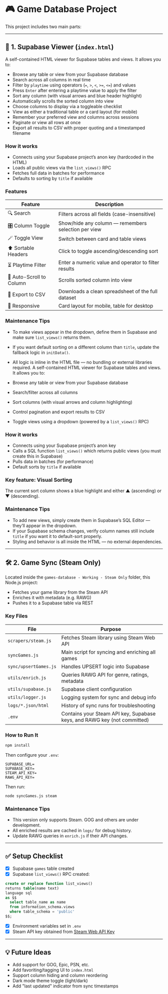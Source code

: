 # 🎮 Game Database Project

This project includes two main parts:

---

## 🧩 1. Supabase Viewer (`index.html`)

A self-contained HTML viewer for Supabase tables and views. It allows you to:

- Browse any table or view from your Supabase database
- Search across all columns in real time
- Filter by `playtime` using operators (`=`, `>`, `<`, `>=`, `<=`) and values
- Press `Enter` after entering a playtime value to apply the filter
- Sort any column (with visual arrows and blue header highlight)
- Automatically scrolls the sorted column into view
- Choose columns to display via a toggleable checklist
- View as either a traditional table or a card layout (for mobile)
- Remember your preferred view and columns across sessions
- Paginate or view all rows at once
- Export all results to CSV with proper quoting and a timestamped filename

### How it works

- Connects using your Supabase project’s anon key (hardcoded in the HTML)
- Loads all public views via the `list_views()` RPC
- Fetches full data in batches for performance
- Defaults to sorting by `title` if available

### Features

| Feature                   | Description |
|---------------------------|-------------|
| 🔍 Search                 | Filters across all fields (case-insensitive) |
| 🎛 Column Toggle         | Show/hide any column — remembers selection per view |
| 🪄 Toggle View           | Switch between card and table views |
| ⬆️ Sortable Headers     | Click to toggle ascending/descending sort |
| ⏳ Playtime Filter       | Enter a numeric value and operator to filter results |
| 🧭 Auto-Scroll to Column | Scrolls sorted column into view |
| 💾 Export to CSV         | Downloads a clean spreadsheet of the full dataset |
| 📱 Responsive            | Card layout for mobile, table for desktop |

### Maintenance Tips

- To make views appear in the dropdown, define them in Supabase and make sure `list_views()` returns them.
- If you want default sorting on a different column than `title`, update the fallback logic in `initData()`.
- All logic is inline in the HTML file — no bundling or external libraries required.
A self-contained HTML viewer for Supabase tables and views. It allows you to:

- Browse any table or view from your Supabase database
- Search/filter across all columns
- Sort columns (with visual arrows and column highlighting)
- Control pagination and export results to CSV
- Toggle views using a dropdown (powered by a `list_views()` RPC)

### How it works

- Connects using your Supabase project’s anon key
- Calls a SQL function `list_views()` which returns public views (you must create this in Supabase)
- Pulls data in batches (for performance)
- Default sorts by `title` if available

### Key feature: Visual Sorting

The current sort column shows a blue highlight and either ▲ (ascending) or ▼ (descending).

### Maintenance Tips

- To add new views, simply create them in Supabase’s SQL Editor — they’ll appear in the dropdown.
- If your Supabase schema changes, verify column names still include `title` if you want it to default-sort properly.
- Styling and behavior is all inside the HTML — no external dependencies.

---

## 🛠 2. Game Sync (Steam Only)

Located inside the `games-database - Working - Steam Only` folder, this Node.js project:

- Fetches your game library from the Steam API
- Enriches it with metadata (e.g. RAWG)
- Pushes it to a Supabase table via REST

### Key Files

| File                             | Purpose |
|----------------------------------|---------|
| `scrapers/steam.js`              | Fetches Steam library using Steam Web API |
| `syncGames.js`                   | Main script for syncing and enriching all games |
| `sync/upsertGames.js`           | Handles UPSERT logic into Supabase |
| `utils/enrich.js`               | Queries RAWG API for genre, ratings, metadata |
| `utils/supabase.js`             | Supabase client configuration |
| `utils/logger.js`               | Logging system for sync and debug info |
| `logs/*.json/html`              | History of sync runs for troubleshooting |
| `.env`                           | Contains your Steam API key, Supabase keys, and RAWG key (not committed) |

### How to Run It

```bash
npm install
```

Then configure your `.env`:

```
SUPABASE_URL=
SUPABASE_KEY=
STEAM_API_KEY=
RAWG_API_KEY=
```

Then run:

```bash
node syncGames.js steam
```

### Maintenance Tips

- This version only supports Steam. GOG and others are under development.
- All enriched results are cached in `logs/` for debug history.
- Update RAWG queries in `enrich.js` if their API changes.

---

## ✅ Setup Checklist

- [x] Supabase `games` table created
- [x] Supabase `list_views()` RPC created:

```sql
create or replace function list_views()
returns table(name text)
language sql
as $$
  select table_name as name
  from information_schema.views
  where table_schema = 'public'
$$;
```

- [x] Environment variables set in `.env`
- [x] Steam API key obtained from [Steam Web API Key](https://steamcommunity.com/dev/apikey)

---

## 💡 Future Ideas

- Add support for GOG, Epic, PSN, etc.
- Add favoriting/tagging UI to `index.html`
- Support column hiding and column reordering
- Dark mode theme toggle (light/dark)
- Add "last updated" indicator from sync timestamps
